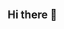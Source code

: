 ## Hi there 👋

<!--
**NemaiTalukder/NemaiTalukder** is a ✨ _special_ ✨ repository because its `README.md` (this file) appears on your GitHub profile.

Here are some ideas to get you started:

- 🔭 I’m currently working on Coding
- 🌱 I’m currently learning Python and ML
- 👯 I’m looking to collaborate on Python Projects
- 🤔 I’m looking for help with Technologies
- 💬 Ask me about Coding
- 📫 How to reach me: Whatsapp
- 😄 Pronouns: He
- ⚡ Fun fact: I am school student
-->
